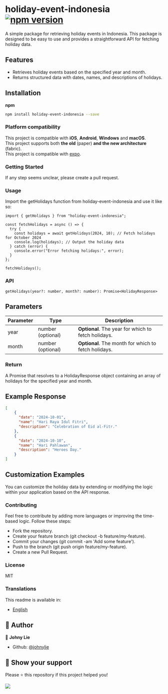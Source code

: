 # holiday-event-indonesia [![npm version](https://badge.fury.io/js/holiday-event-indonesia.svg)](https://badge.fury.io/js/holiday-event-indonesia)

A simple package for retrieving holiday events in Indonesia. This package is designed to be easy to use and provides a straightforward API for fetching holiday data.

## Features

- Retrieves holiday events based on the specified year and month.
- Returns structured data with dates, names, and descriptions of holidays.

## Installation

**npm**

```bash
npm install holiday-event-indonesia --save
```

### Platform compatibility

This project is compatible with **iOS**, **Android**, **Windows** and **macOS**.  
This project supports both **the old** (paper) **and the new architecture** (fabric).  
This project is compatible with [expo](https://docs.expo.dev/).

### Getting Started

If any step seems unclear, please create a pull request.

### Usage

Import the getHolidays function from holiday-event-indonesia and use it like so:

```tsx
import { getHolidays } from "holiday-event-indonesia";

const fetchHolidays = async () => {
  try {
    const holidays = await getHolidays(2024, 10); // Fetch holidays for October 2024
    console.log(holidays); // Output the holiday data
  } catch (error) {
    console.error("Error fetching holidays:", error);
  }
};

fetchHolidays();
```

### API

```tsx
getHolidays(year?: number, month?: number): Promise<HolidayResponse>
```

## Parameters

| Parameter | Type              | Description                                          |
| --------- | ----------------- | ---------------------------------------------------- |
| year      | number (optional) | **Optional**. The year for which to fetch holidays.  |
| month     | number (optional) | **Optional**. The month for which to fetch holidays. |

### Return

A Promise that resolves to a HolidayResponse object containing an array of holidays for the specified year and month.

## Example Response

```json
[
    {
      "date": "2024-10-01",
      "name": "Hari Raya Idul Fitri",
      "description": "Celebration of Eid al-Fitr."
    },
    {
      "date": "2024-10-10",
      "name": "Hari Pahlawan",
      "description": "Heroes Day."
    }
]
```

## Customization Examples

You can customize the holiday data by extending or modifying the logic within your application based on the API response.

### Contributing

Feel free to contribute by adding more languages or improving the time-based logic. Follow these steps:

- Fork the repository.
- Create your feature branch (git checkout -b feature/my-feature).
- Commit your changes (git commit -am 'Add some feature').
- Push to the branch (git push origin feature/my-feature).
- Create a new Pull Request.

### License

MIT

### Translations

This readme is available in:

- [English](./README.md)

## 📝 Author

👤 **Johny Lie**

- Github: [@johnylie](https://github.com/johnylie)

## 🌱 Show your support

Please ⭐️ this repository if this project helped you!

[![](https://img.shields.io/static/v1?label=Sponsor&message=%E2%9D%A4&logo=GitHub&color=%23fe8e86)](https://github.com/sponsors/johnylie)
